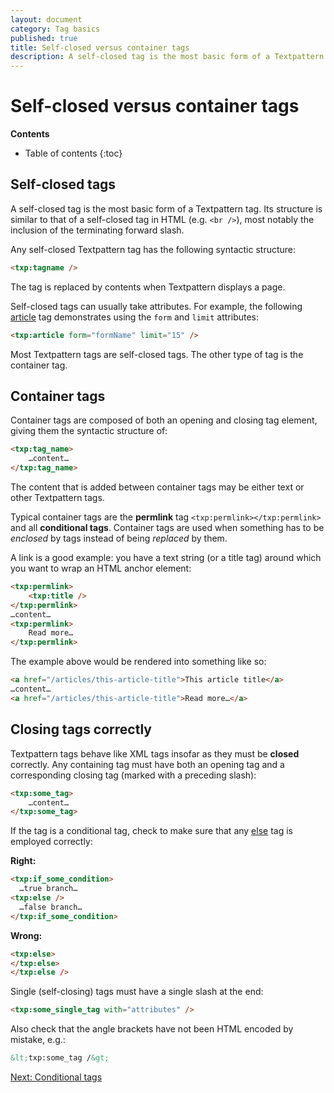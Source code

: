 ```yaml
---
layout: document
category: Tag basics
published: true
title: Self-closed versus container tags
description: A self-closed tag is the most basic form of a Textpattern tag.
---
```


# Self-closed versus container tags

**Contents**

* Table of contents
{:toc}

## Self-closed tags

A self-closed tag is the most basic form of a Textpattern tag. Its structure is similar to that of a self-closed tag in HTML (e.g. `<br />`), most notably the inclusion of the terminating forward slash.

Any self-closed Textpattern tag has the following syntactic structure:

~~~ html
<txp:tagname />
~~~

The tag is replaced by contents when Textpattern displays a page.

Self-closed tags can usually take attributes. For example, the following [article](/tags/article) tag demonstrates using the `form` and `limit` attributes:

~~~ html
<txp:article form="formName" limit="15" />
~~~

Most Textpattern tags are self-closed tags. The other type of tag is the container tag.

## Container tags

Container tags are composed of both an opening and closing tag element, giving them the syntactic structure of:

~~~ html
<txp:tag_name>
    …content…
</txp:tag_name>
~~~

The content that is added between container tags may be either text or other Textpattern tags.

Typical container tags are the **permlink** tag `<txp:permlink></txp:permlink>` and all **conditional tags**. Container tags are used when something has to be *enclosed* by tags instead of being *replaced* by them.

A link is a good example: you have a text string (or a title tag) around which you want to wrap an HTML anchor element:

~~~ html
<txp:permlink>
    <txp:title />
</txp:permlink>
…content…
<txp:permlink>
    Read more…
</txp:permlink>
~~~

The example above would be rendered into something like so:

~~~ html
<a href="/articles/this-article-title">This article title</a>
…content…
<a href="/articles/this-article-title">Read more…</a>
~~~

## Closing tags correctly

Textpattern tags behave like XML tags insofar as they must be **closed** correctly. Any containing tag must have both an opening tag and a corresponding closing tag (marked with a preceding slash):

~~~ html
<txp:some_tag>
    …content…
</txp:some_tag>
~~~

If the tag is a conditional tag, check to make sure that any [else](/tags/else) tag is employed correctly:

**Right:**

~~~ html
<txp:if_some_condition>
  …true branch…
<txp:else />
  …false branch…
</txp:if_some_condition>
~~~

**Wrong:**

~~~ html
<txp:else>
</txp:else>
</txp:else />
~~~

Single (self-closing) tags must have a single slash at the end:

~~~ html
<txp:some_single_tag with="attributes" />
~~~

Also check that the angle brackets have not been HTML encoded by mistake, e.g.:

~~~ html
&lt;txp:some_tag /&gt;
~~~

[Next: Conditional tags](/tags/tag-basics/conditional-tags)
